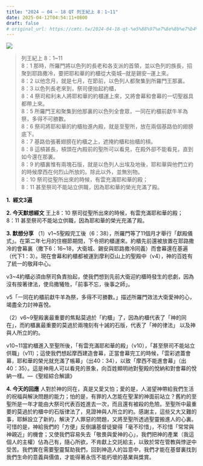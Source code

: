 ```yaml
---
title: "2024 – 04 – 18 QT 列王紀上 8：1~11"
date: 2025-04-12T04:54:11+0800
draft: false
# original_url: https://cmtc.tw/2024-04-18-qt-%e5%88%97%e7%8e%8b%e7%b4%80%e4%b8%8a-8%ef%bc%9a111
---
```


![](/images/qt.jpg)
> 列王紀上 8：1\~11  
> 8：1 那時，所羅門將以色列的長老和各支派的首領，並以色列的族長，招聚到耶路撒冷，要把耶和華的約櫃從大衛城─就是錫安─運上來。  
> 8：2 以他念月，就是七月，在節前，以色列人都聚集到所羅門王那裏。  
> 8：3 以色列長老來到，祭司便抬起約櫃，  
> 8：4 祭司和利未人將耶和華的約櫃運上來，又將會幕和會幕的一切聖器具都帶上來。  
> 8：5 所羅門王和聚集到他那裏的以色列全會眾，一同在約櫃前獻牛羊為祭，多得不可勝數。  
> 8：6 祭司將耶和華的約櫃抬進內殿，就是至聖所，放在兩個基路伯的翅膀底下。  
> 8：7 基路伯張著翅膀在約櫃之上，遮掩約櫃和抬櫃的槓。  
> 8：8 這槓甚長，槓頭在內殿前的聖所可以看見，在殿外卻不能看見，直到如今還在那裏。  
> 8：9 約櫃裏惟有兩塊石版，就是以色列人出埃及地後，耶和華與他們立約的時候摩西在何烈山所放的。除此以外，並無別物。  
> 8：10 祭司從聖所出來的時候，有雲充滿耶和華的殿；  
> 8：11 甚至祭司不能站立供職，因為耶和華的榮光充滿了殿。

**1.  經文3遍**

**2. 今天默想經文**
王上8：10 祭司從聖所出來的時候，有雲充滿耶和華的殿；  
8：11 甚至祭司不能站立供職，因為耶和華的榮光充滿了殿。

**3. 默想分享**
（1）v1\~5聖殿完工後（6：38），所羅門等了11個月才舉行「獻殿儀式」。在第二年七月的住棚節期間，下令把約櫃運來。約櫃先前還被放置在耶路撒冷的會幕裏（撒下6：16\~18，大衛城、錫安與耶路撒冷同義）而會幕還在基遍（代下1：3）。現在會幕和約櫃都被運到摩利亞山上的聖殿中（v4），神的百姓有了統一的敬拜中心。

v3\~4約櫃必須由祭司負責抬起，使我們想到先前大衛迎約櫃時發生的悲劇，因為沒有按著律法，使烏撒犧牲，「前事不忘，後事之師」。

v5「一同在約櫃前獻牛羊為祭，多得不可勝數。」描述所羅門效法大衛愛神的心，竭盡全力討神喜悅。

（2）v6\~9聖殿裏最重要的焦點莫過於「約櫃」了，因為約櫃代表了「神的同在」，而約櫃裏最重要的莫過於兩塊刻有十誡的石版，代表了「神的律法」 以及神與人所立的約。

v10\~11當約櫃進入至聖所後，「有雲充滿耶和華的殿」（v10），「甚至祭司不能站立供職」（v11）；這使我們想起摩西建造會幕，正當會幕完工的時候，「雲彩遮蓋會幕，耶和華的榮光就充滿了帳幕」（出40：34），以致「摩西不能進會幕」（出40：35）。這是神用人可以看見的景象，向百姓顯明祂對聖殿的悅納和對會幕的悅納一樣。—《聖經綜合解讀》

**4. 今天的回應**
人對於神的同在，真是又愛又怕；愛的是，人渴望神帶給我們生活的祝福與解決問題的能力；怕的是，有罪的人怎能在聖潔的神面前站立？舊約的至聖所是一年才能由大祭司代表百姓進去一次，而且還有被殺的危險。至聖所中最重要的莫過於約櫃中的石版律法了，見證神與人所立的約。感謝主，這些又大又難的事，耶穌設立了新約，解決了人罪惡的問題，又將至聖所透過聖靈搬進人的心裏。可惜的是，神給我們的「方便」反倒讓基督徒變得「毫不珍惜」，不珍惜「常常與神親近」的機會；又使我們容易失去「敬畏與愛神的心」，我們把神的產業（我這個人的主權）佔為己有，隨心所欲，不肯獻上交託給主，以致於常在管教與悖逆中受苦。我們實在需要聖靈幫助我們，回到神造人的旨意中，我們才能在基督裏找到我們生命的意義與價值，才能得著永恆不能朽壞的基業與獎賞。
